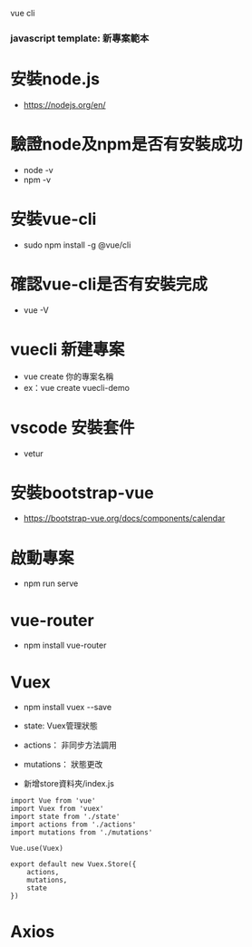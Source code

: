 vue cli

### javascript template: 新專案範本


# 安裝node.js
 - https://nodejs.org/en/

# 驗證node及npm是否有安裝成功
 - node -v
 - npm -v

# 安裝vue-cli
 - sudo npm install -g @vue/cli

# 確認vue-cli是否有安裝完成
 - vue -V

# vuecli 新建專案
 - vue create 你的專案名稱
 - ex：vue create vuecli-demo

# vscode 安裝套件
 - vetur

# 安裝bootstrap-vue
 - https://bootstrap-vue.org/docs/components/calendar

# 啟動專案
 - npm run serve

# vue-router   
- npm install vue-router

# Vuex
  - npm install vuex --save
  - state: Vuex管理狀態
  - actions： 非同步方法調用
  - mutations： 狀態更改

  - 新增store資料夾/index.js

  ``` 
  import Vue from 'vue'
  import Vuex from 'vuex'
  import state from './state'
  import actions from './actions'
  import mutations from './mutations'

  Vue.use(Vuex)

  export default new Vuex.Store({
      actions,
      mutations,
      state
  })
  ```

# Axios
